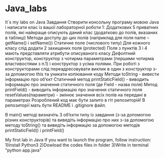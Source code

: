 # Java_labs
It`s my labs on Java
Завдання
Створити консольну програму мовою Java і написати клас із вашої лабораторної роботи 1:
Додаткових 5 приватних полів, які найкраще описують даний клас (додатково до полів, вказаних в таблиці)
Методи доступу до цих полів (наприклад для поля name – getName() і setName())
Статичне поле (числового типу)
Для кожного класу слід додати 2 захищених поля (protected)
Поля з пунктів 3 і 4 мають представляти атрибути описуваного класу
Дефолтний конструктор, конструктор з чотирма параметрами (першими чотирма властивостями з п.1) і конструктор з усіма полями. При роботі з конструкторами слід переадресовувати виклик в один з конструктор з-за допомогою this та уникати копіювання коду
Методи
toString - вивести інформацію про об’єкт
Статичний метод printStaticField() - виводить інформацію про значення статичного поля (де Field - назва поля)
Метод printField()  - виводить інформацію про значення статичного поля
resetValues(параметри) - змінює значення всіх полів на передані в параметрах
Розроблений код має бути залито в гіт репозиторій! В репозиторії мать бути README і .gitignore файл.

В main() методі визначіть 3 об’єкти типу із завдання (з-за допомогою різних конструкторів) та виведіть інформацію про них з-за допомогою методу toString() та виведіть інформацію за допомогою методів printStaticField() і printField() 

My first lab in Java If you want to launch the program, follow instruction: 
1)Install Python3 
2)Dowload the codes files in folder 
3)Write in terminal "python app.java"